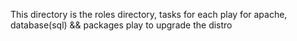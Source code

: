 This directory is the roles directory, tasks for each play for apache, database(sql) && packages play to upgrade the distro